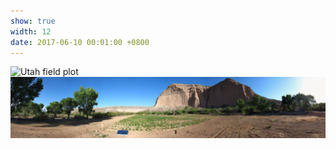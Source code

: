 ```yaml
---
show: true
width: 12
date: 2017-06-10 00:01:00 +0800
---
```


<div>
<img data-src="{{ 'assets/images/photos/IMG_7600_stitch.jpg' | relative_url }}" class="lazy w-100 rounded"   data-toggle="tooltip" data-placement="top" title="Utah field plot">
<img src="/assets/images/photos/IMG_7600_stitch.jpg" alt="Field Plot" class="w-100 rounded" data-toggle="tooltip" data-placement="top" title="Utah field plot">
 <!--  <div class="card-body">
    <p class="card-text">
      Banner text
    </p> 
  </div> -->
</div>
